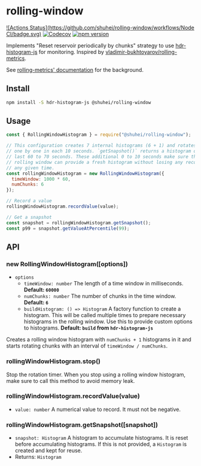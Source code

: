 # rolling-window

[![Actions Status](https://github.com/shuhei/rolling-window/workflows/Node CI/badge.svg)](https://github.com/shuhei/rolling-window/actions)
[![Codecov](https://codecov.io/gh/shuhei/rolling-window/branch/master/graph/badge.svg)](https://codecov.io/gh/shuhei/rolling-window)
[![npm version](https://badge.fury.io/js/%40shuhei%2Frolling-window.svg)](https://badge.fury.io/js/%40shuhei%2Frolling-window)

Implements "Reset reservoir periodically by chunks" strategy to use [hdr-histogram-js](https://github.com/HdrHistogram/HdrHistogramJS) for monitoring. Inspired by [vladimir-bukhtoyarov/rolling-metrics](https://github.com/vladimir-bukhtoyarov/rolling-metrics).

See [rolling-metrics' documentation](https://github.com/vladimir-bukhtoyarov/rolling-metrics/blob/master/histograms.md) for the background.

## Install

```sh
npm install -S hdr-histogram-js @shuhei/rolling-window
```

## Usage

```js
const { RollingWindowHistogram } = require("@shuhei/rolling-window");

// This configuration creates 7 internal histograms (6 + 1) and rotates them
// one by one in each 10 seconds. `getSnapshot()` returns a histogram of the
// last 60 to 70 seconds. These additional 0 to 10 seconds make sure that the
// rolling window can provide a fresh histogram without losing any records at
// any given time.
const rollingWindowHistogram = new RollingWindowHistogram({
  timeWindow: 1000 * 60,
  numChunks: 6
});

// Record a value
rollingWindowHistogram.recordValue(value);

// Get a snapshot
const snapshot = rollingWindowHistogram.getSnapshot();
const p99 = snapshot.getValueAtPercentile(99);
```

## API

### new RollingWindowHistogram([options])

- `options`
  - `timeWindow: number` The length of a time window in milliseconds. **Default: `60000`**
  - `numChunks: number` The number of chunks in the time window. **Default: `6`**
  - `buildHistogram: () => Histogram` A factory function to create a histogram. This will be called multiple times to prepare necessary histograms in the rolling window. Use this to provide custom options to histograms. **Default: `build` from `hdr-histogram-js`**

Creates a rolling window histogram with `numChunks + 1` histograms in it and starts rotating chunks with an interval of `timeWindow / numChunks`.

### rollingWindowHistogram.stop()

Stop the rotation timer. When you stop using a rolling window histogram, make sure to call this method to avoid memory leak.

### rollingWindowHistogram.recordValue(value)

- `value: number` A numerical value to record. It must not be negative.

### rollingWindowHistogram.getSnapshot([snapshot])

- `snapshot: Histogram` A histogram to accumulate histograms. It is reset before accumulating histograms. If this is not provided, a `Histogram` is created and kept for reuse.
- Returns: `Histogram`
